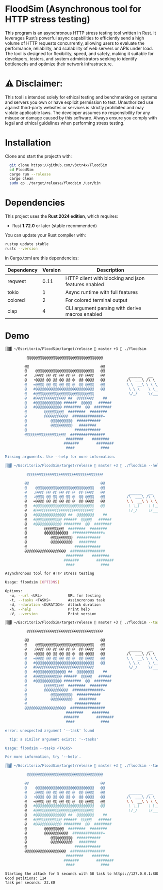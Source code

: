 
# FloodSim (Asynchronous tool for HTTP stress testing)

This program is an asynchronous HTTP stress testing tool written in Rust. It leverages Rust’s powerful async capabilities to efficiently send a high volume of HTTP requests concurrently, allowing users to evaluate the performance, reliability, and scalability of web servers or APIs under load. The tool is designed for flexibility, speed, and safety, making it suitable for developers, testers, and system administrators seeking to identify bottlenecks and optimize their network infrastructure.

# ⚠️ Disclaimer:
This tool is intended solely for ethical testing and benchmarking on systems and servers you own or have explicit permission to test. Unauthorized use against third-party websites or services is strictly prohibited and may violate applicable laws. The developer assumes no responsibility for any misuse or damage caused by this software. Always ensure you comply with legal and ethical guidelines when performing stress testing.


# Installation

Clone and start the projecth with:

```bash
  git clone https://github.com/v3ctr4x/FloodSim
  cd FloodSim
  cargo run --release
  cargo clean
  sudo cp ./target/release/floodsim /usr/bin
```


    
# Dependencies

This project uses the **Rust 2024 edition**, which requires:

- Rust **1.72.0** or later (stable recommended)

You can update your Rust compiler with:

```bash
rustup update stable
rustc --version
```

in Cargo.toml are this dependencies:


| Dependency | Version | Description                                          |
|------------|---------|------------------------------------------------------|
| reqwest    | 0.11    | HTTP client with blocking and json features enabled  |
| tokio      | 1       | Async runtime with full features  |
| colored    | 2       | For colored terminal output                           |
| clap       | 4       | CLI argument parsing with derive macros enabled      |


# Demo

```bash
░▒▓ ~/Escritorio/FloodSim/target/release  master +3  ./floodsim                                                                                                                           ✔ ▓▒░

          @@@@@@@@@@@@@@@@@@@@@@@@@@@@@@@@@@@          

         @@                                 @@          
         @    @@@@@@@@@@@@@@@@@@@@@@@@@@@   @@          
         @   .@@@@ @@ @@ @@ @@ @  @@ @@@@   @@           ______   __         ______     ______     _____     ______     __     __    __   
         @   :@@@@ @@ @@ @@ @@ @  @@ @@@@   @@          /\  ___\ /\ \       /\  __ \   /\  __ \   /\  __-.  /\  ___\   /\ \   /\ "-./  \  
         @   =@@@@ @@ @@ @@ @@ @  @@ @@@@   @@          \ \  __\ \ \ \____  \ \ \/\ \  \ \ \/\ \  \ \ \/\ \ \ \___  \  \ \ \  \ \ \-./\ \ 
         @   #@@@@@@@@@@@@@@@@@@@@@@@@@@@   @@           \ \_\    \ \_____\  \ \_____\  \ \_____\  \ \____-  \/\_____\  \ \_\  \ \_\ \ \_\
         @   #@@@@@@@@@@@@@@@@@@@@@@@@@@@                \/_/     \/_____/   \/_____/   \/_____/   \/____/   \/_____/   \/_/   \/_/  \_/
         @   #@@@@@@@@@@@@@@ ##  @@@@@@@@    ##                                    v1.0 --->Coded by V3cTr4X<---
         @   #@@@@@@@@@@@@ ######  @@@@@   ######       
         @   #@@@@@@@@@@@@ ########  @@  ########       
         @        @@@@@@@@@  ########  ########         
         @        @@@@@@@@@@@  ##############=          
         @           @@@@@@@@@@  ###########            
         @           @@@@@@@@@@   ########              
         @                      ############            
         @@@@@@@@@@@@@@@@@@@  ################          
                            ########    ########        
                           #######        ########      
                            ####            ####        

Missing arguments. Use --help for more information.

░▒▓ ~/Escritorio/FloodSim/target/release  master +3  ./floodsim --help                                                                                                                    ✔ ▓▒░

          @@@@@@@@@@@@@@@@@@@@@@@@@@@@@@@@@@@          

         @@                                 @@          
         @    @@@@@@@@@@@@@@@@@@@@@@@@@@@   @@          
         @   .@@@@ @@ @@ @@ @@ @  @@ @@@@   @@           ______   __         ______     ______     _____     ______     __     __    __   
         @   :@@@@ @@ @@ @@ @@ @  @@ @@@@   @@          /\  ___\ /\ \       /\  __ \   /\  __ \   /\  __-.  /\  ___\   /\ \   /\ "-./  \  
         @   =@@@@ @@ @@ @@ @@ @  @@ @@@@   @@          \ \  __\ \ \ \____  \ \ \/\ \  \ \ \/\ \  \ \ \/\ \ \ \___  \  \ \ \  \ \ \-./\ \ 
         @   #@@@@@@@@@@@@@@@@@@@@@@@@@@@   @@           \ \_\    \ \_____\  \ \_____\  \ \_____\  \ \____-  \/\_____\  \ \_\  \ \_\ \ \_\
         @   #@@@@@@@@@@@@@@@@@@@@@@@@@@@                \/_/     \/_____/   \/_____/   \/_____/   \/____/   \/_____/   \/_/   \/_/  \_/
         @   #@@@@@@@@@@@@@@ ##  @@@@@@@@    ##                                    v1.0 --->Coded by V3cTr4X<---
         @   #@@@@@@@@@@@@ ######  @@@@@   ######       
         @   #@@@@@@@@@@@@ ########  @@  ########       
         @        @@@@@@@@@  ########  ########         
         @        @@@@@@@@@@@  ##############=          
         @           @@@@@@@@@@  ###########            
         @           @@@@@@@@@@   ########              
         @                      ############            
         @@@@@@@@@@@@@@@@@@@  ################          
                            ########    ########        
                           #######        ########      
                            ####            ####        

Asynchronous tool for HTTP stress testing

Usage: floodsim [OPTIONS]

Options:
  -u, --url <URL>            URL for testing
  -t, --tasks <TASKS>        Assincronous task
  -d, --duration <DURATION>  Attack duration
  -h, --help                 Print help
  -V, --version              Print version

░▒▓ ~/Escritorio/FloodSim/target/release  master +3  ./floodsim --task 50 --duration 5 --url https://127.0.0.1:8080                                                                 ✔ ▓▒░

          @@@@@@@@@@@@@@@@@@@@@@@@@@@@@@@@@@@          

         @@                                 @@          
         @    @@@@@@@@@@@@@@@@@@@@@@@@@@@   @@          
         @   .@@@@ @@ @@ @@ @@ @  @@ @@@@   @@           ______   __         ______     ______     _____     ______     __     __    __   
         @   :@@@@ @@ @@ @@ @@ @  @@ @@@@   @@          /\  ___\ /\ \       /\  __ \   /\  __ \   /\  __-.  /\  ___\   /\ \   /\ "-./  \  
         @   =@@@@ @@ @@ @@ @@ @  @@ @@@@   @@          \ \  __\ \ \ \____  \ \ \/\ \  \ \ \/\ \  \ \ \/\ \ \ \___  \  \ \ \  \ \ \-./\ \ 
         @   #@@@@@@@@@@@@@@@@@@@@@@@@@@@   @@           \ \_\    \ \_____\  \ \_____\  \ \_____\  \ \____-  \/\_____\  \ \_\  \ \_\ \ \_\
         @   #@@@@@@@@@@@@@@@@@@@@@@@@@@@                \/_/     \/_____/   \/_____/   \/_____/   \/____/   \/_____/   \/_/   \/_/  \_/
         @   #@@@@@@@@@@@@@@ ##  @@@@@@@@    ##                                    v1.0 --->Coded by V3cTr4X<---
         @   #@@@@@@@@@@@@ ######  @@@@@   ######       
         @   #@@@@@@@@@@@@ ########  @@  ########       
         @        @@@@@@@@@  ########  ########         
         @        @@@@@@@@@@@  ##############=          
         @           @@@@@@@@@@  ###########            
         @           @@@@@@@@@@   ########              
         @                      ############            
         @@@@@@@@@@@@@@@@@@@  ################          
                            ########    ########        
                           #######        ########      
                            ####            ####        

error: unexpected argument '--task' found

  tip: a similar argument exists: '--tasks'

Usage: floodsim --tasks <TASKS>

For more information, try '--help'.

░▒▓ ~/Escritorio/FloodSim/target/release  master +3  ./floodsim --tasks 50 --duration 5 --url https://127.0.0.1:8080                                                            

          @@@@@@@@@@@@@@@@@@@@@@@@@@@@@@@@@@@          

         @@                                 @@          
         @    @@@@@@@@@@@@@@@@@@@@@@@@@@@   @@          
         @   .@@@@ @@ @@ @@ @@ @  @@ @@@@   @@           ______   __         ______     ______     _____     ______     __     __    __   
         @   :@@@@ @@ @@ @@ @@ @  @@ @@@@   @@          /\  ___\ /\ \       /\  __ \   /\  __ \   /\  __-.  /\  ___\   /\ \   /\ "-./  \  
         @   =@@@@ @@ @@ @@ @@ @  @@ @@@@   @@          \ \  __\ \ \ \____  \ \ \/\ \  \ \ \/\ \  \ \ \/\ \ \ \___  \  \ \ \  \ \ \-./\ \ 
         @   #@@@@@@@@@@@@@@@@@@@@@@@@@@@   @@           \ \_\    \ \_____\  \ \_____\  \ \_____\  \ \____-  \/\_____\  \ \_\  \ \_\ \ \_\
         @   #@@@@@@@@@@@@@@@@@@@@@@@@@@@                \/_/     \/_____/   \/_____/   \/_____/   \/____/   \/_____/   \/_/   \/_/  \_/
         @   #@@@@@@@@@@@@@@ ##  @@@@@@@@    ##                                    v1.0 --->Coded by V3cTr4X<---
         @   #@@@@@@@@@@@@ ######  @@@@@   ######       
         @   #@@@@@@@@@@@@ ########  @@  ########       
         @        @@@@@@@@@  ########  ########         
         @        @@@@@@@@@@@  ##############=          
         @           @@@@@@@@@@  ###########            
         @           @@@@@@@@@@   ########              
         @                      ############            
         @@@@@@@@@@@@@@@@@@@  ################          
                            ########    ########        
                           #######        ########      
                            ####            ####        

Starting the attack for 5 seconds with 50 task to https://127.0.0.1:8080...
Good petitions: 114
Task per seconds: 22.80

```



